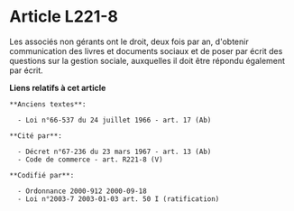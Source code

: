 # Article L221-8

Les associés non gérants ont le droit, deux fois par an, d'obtenir communication des livres et documents sociaux et de poser
par écrit des questions sur la gestion sociale, auxquelles il doit être répondu également par écrit.

**Liens relatifs à cet article**

	**Anciens textes**:

	  - Loi n°66-537 du 24 juillet 1966 - art. 17 (Ab)

	**Cité par**:

	  - Décret n°67-236 du 23 mars 1967 - art. 13 (Ab)
	  - Code de commerce - art. R221-8 (V)

	**Codifié par**:

	  - Ordonnance 2000-912 2000-09-18
	  - Loi n°2003-7 2003-01-03 art. 50 I (ratification)
